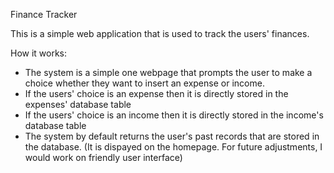 Finance Tracker

This is a simple web application that is used to track the users' finances.

How it works:

- The system is a simple one webpage that prompts the user to make a choice whether they want to insert an expense or income. 
- If the users' choice is an expense then it is directly stored in the expenses' database table
- If the users' choice is an income then it is directly stored in the income's database table
- The system by default returns the user's past records that are stored in the database. (It is dispayed on the homepage. For future adjustments, I would work on 
friendly user interface)
